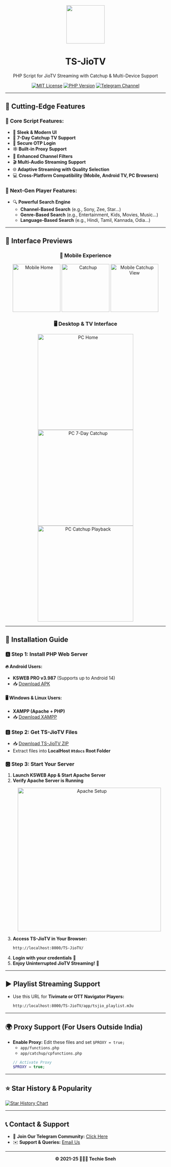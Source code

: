 <div align="center">
  <img src="https://i.ibb.co/BcjC6R8/jiotv.png" width="120">
  <h1 align="center">TS-JioTV</h1>
  <p align="center">PHP Script for JioTV Streaming with Catchup & Multi-Device Support</p>
  
  [![MIT License](https://img.shields.io/badge/License-MIT-green.svg)](https://github.com/mitthu786/TS-JioTV/blob/main/LICENSE)
  [![PHP Version](https://img.shields.io/badge/PHP-7.4%2B-blue.svg)](https://php.net/)
  [![Telegram Channel](https://img.shields.io/badge/Join-Telegram%20Channel-blue.svg)](https://tsneh.vercel.app/ts-tg)
</div>

---

## 🚀 Cutting-Edge Features

### 🎥 **Core Script Features:**

- 🌟 **Sleek & Modern UI**
- 📅 **7-Day Catchup TV Support**
- 🔐 **Secure OTP Login**
- 🕸️ **Built-in Proxy Support**
- 🎥 **Enhanced Channel Filters**
- 🎬 **Multi-Audio Streaming Support**
- 🌐 **Adaptive Streaming with Quality Selection**
- 💻 **Cross-Platform Compatibility (Mobile, Android TV, PC Browsers)**

### 💖 **Next-Gen Player Features:**

- 🔍 **Powerful Search Engine**
  - **Channel-Based Search** (e.g., Sony, Zee, Star...)
  - **Genre-Based Search** (e.g., Entertainment, Kids, Movies, Music...)
  - **Language-Based Search** (e.g., Hindi, Tamil, Kannada, Odia...)

---

## 📸 Interface Previews

<div align="center">
  <h3>📱 Mobile Experience</h3>
  <img src="https://i.ibb.co/k2qY5Ny6/m-1.png" width="150" alt="Mobile Home">
  <img src="https://i.ibb.co/d4r760Rn/m-2.png" width="150" alt="Catchup">
  <img src="https://i.ibb.co/HfHnR4mG/m-3.png" alt="Mobile Catchup View" width="150">
</div>

<div align="center">
  <h3>🖥️ Desktop & TV Interface</h3>
  <img src="https://i.ibb.co/7JK6kWzx/d-1.png" alt="PC Home" width="300">
  <img src="https://i.ibb.co/B5z65DZk/d-2.png" alt="PC 7-Day Catchup" width="300">
  <img src="https://i.ibb.co/vC0SgCq1/d-3.png" alt="PC Catchup Playback" width="300">
</div>

---

## 📌 Installation Guide

### 🅰️ **Step 1: Install PHP Web Server**

#### 🔥 Android Users:

- **KSWEB PRO v3.987** (Supports up to Android 14)
- 📥 [Download APK](https://tsneh.vercel.app/ksweb_3.987.apk)

#### 🖥️ Windows & Linux Users:

- **XAMPP (Apache + PHP)**
- 📥 [Download XAMPP](https://www.apachefriends.org/download.html)

### 🅱️ **Step 2: Get TS-JioTV Files**

- 📥 [Download TS-JioTV ZIP](https://tsnehcors.mitthu.workers.dev/?https://github.com/mitthu786/TS-JioTV/blob/main/TS-JioTV.zip?raw=true)
- Extract files into **LocalHost `Htdocs` Root Folder**

### 🅾️ **Step 3: Start Your Server**

1. **Launch KSWEB App & Start Apache Server**
2. **Verify Apache Server is Running**
   <p align="center">
     <img src="https://i.ibb.co/GpGSP01/apache-htdoc.jpg" alt="Apache Setup" width="450">
   </p>
3. **Access TS-JioTV in Your Browser:**
   ```sh
   http://localhost:8000/TS-JioTV/
   ```
4. **Login with your credentials** 🔑
5. **Enjoy Uninterrupted JioTV Streaming!** 🎉

---

## ▶️ Playlist Streaming Support

- Use this URL for **Tivimate or OTT Navigator Players:**
  ```sh
  http://localhost:8000/TS-JioTV/app/tsjio_playlist.m3u
  ```

---

## 🌍 Proxy Support (For Users Outside India)

- **Enable Proxy:** Edit these files and set `$PROXY = true;`
  - `app/functions.php`
  - `app/catchup/cpfunctions.php`
  ```php
  // Activate Proxy
  $PROXY = true;
  ```

---

## ⭐ Star History & Popularity

[![Star History Chart](https://i.ibb.co/nsrdh5mR/star-history.png)](https://star-history.com/#mitthu786/TS-JioTV&Date)

---

## 📞 Contact & Support

- 📢 **Join Our Telegram Community:** [Click Here](https://tsneh.vercel.app/ts-tg)
- ✉️ **Support & Queries:** [Email Us](mailto:techiesneh@protonmail.com)

---

<div align="center">
  <strong>© 2021-25 👨🏻‍💻 Techie Sneh</strong>
</div>
